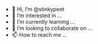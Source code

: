 - 👋 Hi, I’m @stinkypeet
- 👀 I’m interested in ...
- 🌱 I’m currently learning ...
- 💞️ I’m looking to collaborate on ...
- 📫 How to reach me ...

<!---
stinkypeet/stinkypeet is a ✨ special ✨ repository because its `README.md` (this file) appears on your GitHub profile.
You can click the Preview link to take a look at your changes.
--->
